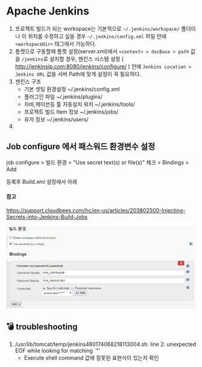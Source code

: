 # Apache Jenkins

1. 프로젝트 빌드가 되는 workspace는 기본적으로 `~/.jenkins/workspace/` 폴더이나 이 위치를 수정하고 싶을 경우 `~/.jenkins/config.xml` 파일 안에 `<workspaceDir>` 태그에서 가능하다.
1. 톰켓으로 구동할때 톰켓 설정(server.xml)에서 `<context> > docBase > path` 값을 `/jenkins`로 설치할 경우, 젠킨스 시스템 설정 ( http://jenkinsip.com:8080/jenkins/configure/ ) 안에 `Jenkins Location > Jenkins URL` 값을 서버 Path에 맞게 설정이 꼭 필요하다.
1. 젠킨스 구조
    - 기본 셋팅 환경설정 ~/.jenkins/config.xml
    - 플러그인 파일 ~/.jenkins/plugins/
    - 자바,메이븐등 툴 자동설치 위치 ~/.jenkins/tools/
    - 프로젝트 빌드 Item 정보 ~/.jenkins/jobs/
    - 유저 정보 ~/.jenkins/users/
1.

## Job configure 에서 패스워드 환경변수 설정

job configure > 빌드 환경 > "Use secret text(s) or file(s)" 체크 > Bindings > Add

등록후 Build.xml 설정에서 아래
#### 참고
https://support.cloudbees.com/hc/en-us/articles/203802500-Injecting-Secrets-into-Jenkins-Build-Jobs

![패스워드 환경변수 설정](./images/binding-secret-text.PNG)




## :bomb: troubleshooting
1. /usr/lib/tomcat/temp/jenkins480174068218113004.sh: line 2: unexpected EOF while looking for matching `"'
    - Execute shell command 값에 잘못된 표현식이 있는지 확인

